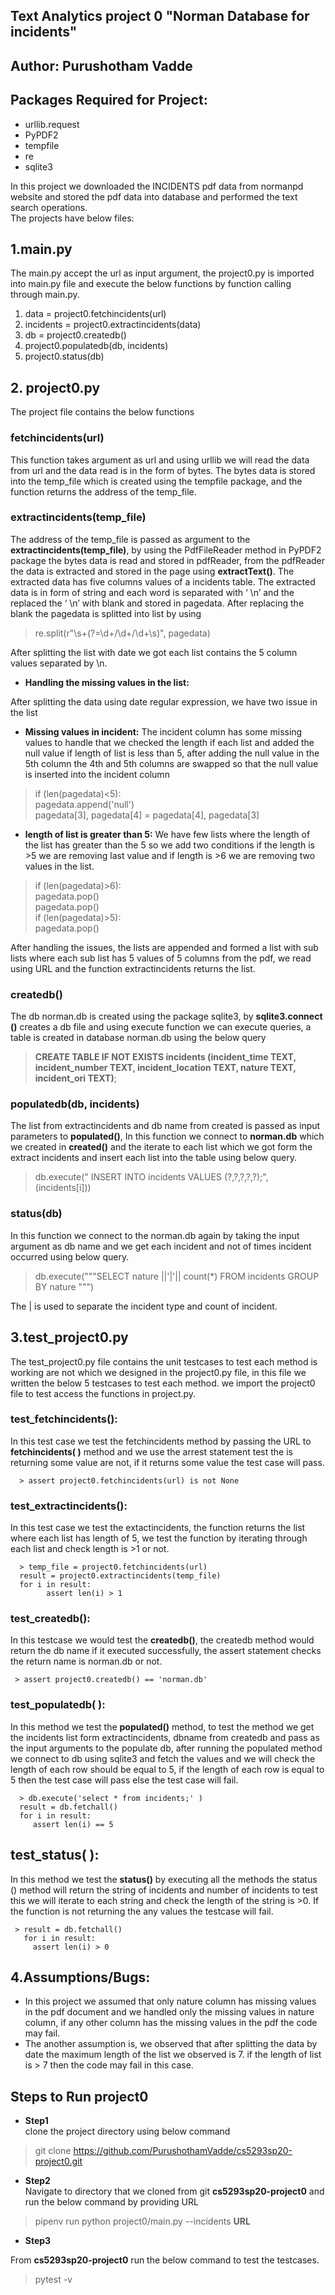 ## Text Analytics project 0  "Norman Database for incidents"

## Author: Purushotham Vadde

## Packages Required for Project:

- urllib.request
- PyPDF2
- tempfile
- re
- sqlite3


In this project we downloaded the INCIDENTS pdf data from normanpd website and stored the pdf data into database and performed the text search operations. \
The projects have below files: 
## 1.main.py 

The main.py accept the url as input argument, the project0.py is imported into main.py file and execute the below functions by function calling through main.py. 
1. data = project0.fetchincidents(url)
2. incidents = project0.extractincidents(data)
3. db = project0.createdb()
4. project0.populatedb(db, incidents)
5. project0.status(db)

## 2. project0.py
The project file contains the below functions

### **fetchincidents(url)**

This function takes argument as url and using urllib we will read the data from url and the data read is in the form of bytes. The bytes data is stored into the temp_file which is created using the tempfile package, and the function returns the address of the temp_file.

### **extractincidents(temp_file)**

The address of the temp_file is passed as argument to the **extractincidents(temp_file)**, by using the PdfFileReader method in PyPDF2 package the bytes data is read and stored in pdfReader, from the pdfReader the data is extracted  and stored in the page using **extractText()**. The extracted data has five columns values of a incidents table. The extracted data is in form of string and each word is separated with ‘ \n’ and the replaced the ‘ \n’ with blank and stored in pagedata. After replacing the blank the pagedata is splitted into list by using 
> re.split(r"\s+(?=\d+/\d+/\d+\s)", pagedata)

After splitting the list with date we got each list contains the 5 column values separated by \n.

- **Handling the missing values in the list:**

After splitting the data using date regular expression, we have two issue in the list
- **Missing values in incident:**
The incident column has some missing values to handle that we checked the length if each list and added the null value if length of list is less than 5, after adding the null value in the 5th column the 4th and 5th columns are swapped so that the null value is inserted into the incident column

>if (len(pagedata)<5): \
            pagedata.append('null') \
            pagedata[3], pagedata[4] = pagedata[4], pagedata[3]

- **length of list is greater than 5:**
We have few lists where the length of the list has greater than the 5 so we add two conditions if the length is >5 we are removing last value and if length is >6 we are removing two values in the list.

> if (len(pagedata)>6): \
            pagedata.pop() \
            pagedata.pop() \
  if (len(pagedata)>5): \
            pagedata.pop() 
            
After handling the issues, the lists are appended and formed a list with sub lists where each sub list has 5 values of 5 columns from the pdf, we read using URL and the function extractincidents returns the list.

### **createdb()**

The db norman.db is created using the package sqlite3, by **sqlite3.connect ()** creates a db file and using execute function we can execute queries, a table is created in database norman.db using the below query

> **CREATE TABLE IF NOT EXISTS incidents
                (incident_time TEXT,
                incident_number TEXT,
                incident_location TEXT,
                nature TEXT, 
                incident_ori TEXT)**;
                
### **populatedb(db, incidents)**

The list from extractincidents and  db name from created is passed as input parameters to **populated()**, 
In this function we connect to **norman.db** which we created in **created()** and the iterate to each list which we got form the extract incidents and insert each list into the table using below query.

> db.execute(" INSERT INTO  incidents VALUES (?,?,?,?,?);", (incidents[i]))

### **status(db)**
In this function we connect to the norman.db again by taking the input argument as db name and we get each incident and not of times incident occurred using below query.

> db.execute("""SELECT nature ||'|'|| count(*) FROM incidents GROUP BY nature """)

The | is used to separate the incident type and count of incident.


## 3.test_project0.py

The test_project0.py file contains the unit testcases to test each method is working are not which we designed in the project0.py file, in this file we written the below 5 testcases to test each method. we import the project0 file to test access the functions in project.py.

### **test_fetchincidents():**
In this test case we test the fetchincidents method by passing the  URL  to **fetchincidents( )** method and we use the arrest statement test the is returning some value are not, if it returns some value the test case will pass.

      > assert project0.fetchincidents(url) is not None

### **test_extractincidents():**

In this test case we test the extactincidents, the function returns the list where each list has length of 5, we test the function by iterating through each list and check length is >1 or not.

      > temp_file = project0.fetchincidents(url)
      result = project0.extractincidents(temp_file)
      for i in result:
            assert len(i) > 1

### **test_createdb():**

In this testcase we would test the **createdb()**, the createdb method would return the db name if it executed successfully, the assert statement checks the return name is norman.db or not.
  
     > assert project0.createdb() == 'norman.db'

### **test_populatedb( ):**

In this method we test the **populated()** method, to test the method we get the incidents list form extractincidents, dbname  from createdb and pass as the input arguments to the populate db, after  running the populated method we connect to db using sqlite3 and fetch the values and we will check the length of each row should be equal to 5, if the length of each row is equal to 5 then the test case will pass else the test case will  fail. 

      > db.execute('select * from incidents;' )
      result = db.fetchall()
      for i in result:
         assert len(i) == 5

## **test_status( ):**

In this method we test the **status()** by executing all the methods the status () method will return the string of incidents and number of incidents to test this we will iterate to each string and check the length of the string is >0. If the function is not returning the any values the testcase will fail.

     > result = db.fetchall()
       for i in result:
         assert len(i) > 0


## 4.Assumptions/Bugs:

- In this project we assumed that only nature column has missing values in the pdf document and we handled only the missing values in nature column, if any other column has the missing values in the pdf the code may fail. 
- The another assumption is, we observed that after splitting the data by date the maximum length of the list we observed is 7.
if the length of list is > 7 then the code may fail in this case.

## Steps to Run project0

- **Step1** \
clone the project directory using below command 
> git clone  https://github.com/PurushothamVadde/cs5293sp20-project0.git

- **Step2** \
Navigate to directory that we cloned from git **cs5293sp20-project0** and run the below command by providing URL

> pipenv run python project0/main.py --incidents **URL**

- **Step3** 

From **cs5293sp20-project0** run the below command to test the testcases. 

> pytest -v

